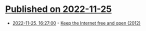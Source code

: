# [Published on 2022-11-25](index.md)

* [2022-11-25, 16:27:00](https://news.ycombinator.com/item?id=33743923) - [Keep the Internet free and open (2012)](https://blog.google/outreach-initiatives/public-policy/keep-internet-free-and-open/)
